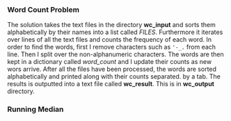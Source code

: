 ### Word Count Problem
The solution takes the text files in the directory **wc_input** and
sorts them alphabetically by their names into a list
called *FILES*. Furthermore it iterates over lines of all the text
files and counts the frequency of each word. In order to find the
words, first I remove characters such as `'-_.` from each line.
Then I split over the non-alphanumeric characters. The words are
then kept in a dictionary called *word_count* and I update their counts
as new wors arrive. After all the files have been processed, the words
are sorted  alphabetically and printed along with their counts separated.
by a tab. The results is outputted into a text file called **wc_result**. 
This is in **wc_output** directory.

### Running Median
